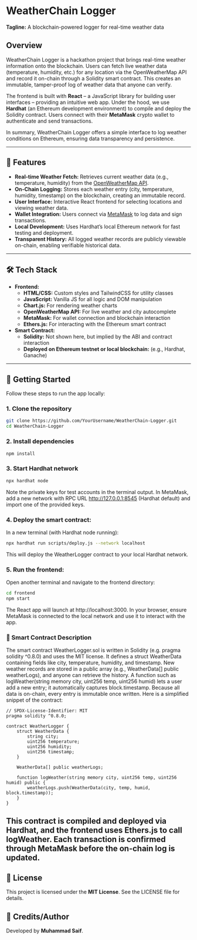 # WeatherChain Logger  

**Tagline:** A blockchain-powered logger for real-time weather data  

## Overview  
WeatherChain Logger is a hackathon project that brings real-time weather information onto the blockchain. Users can fetch live weather data (temperature, humidity, etc.) for any location via the OpenWeatherMap API and record it on-chain through a Solidity smart contract. This creates an immutable, tamper-proof log of weather data that anyone can verify.  

The frontend is built with **React** – a JavaScript library for building user interfaces – providing an intuitive web app. Under the hood, we use **Hardhat** (an Ethereum development environment) to compile and deploy the Solidity contract. Users connect with their **MetaMask** crypto wallet to authenticate and send transactions.  

In summary, WeatherChain Logger offers a simple interface to log weather conditions on Ethereum, ensuring data transparency and persistence.  

---

## 🌟 Features  
- **Real-time Weather Fetch:** Retrieves current weather data (e.g., temperature, humidity) from the [OpenWeatherMap API](https://openweathermap.org/api).  
- **On-Chain Logging:** Stores each weather entry (city, temperature, humidity, timestamp) on the blockchain, creating an immutable record.  
- **User Interface:** Interactive React frontend for selecting locations and viewing weather data.  
- **Wallet Integration:** Users connect via [MetaMask](https://metamask.io/) to log data and sign transactions.  
- **Local Development:** Uses Hardhat’s local Ethereum network for fast testing and deployment.  
- **Transparent History:** All logged weather records are publicly viewable on-chain, enabling verifiable historical data.  

---

## 🛠️ Tech Stack

- **Frontend:**
  - **HTML/CSS:** Custom styles and TailwindCSS for utility classes
  - **JavaScript:** Vanilla JS for all logic and DOM manipulation
  - **Chart.js:** For rendering weather charts
  - **OpenWeatherMap API:** For live weather and city autocomplete
  - **MetaMask:** For wallet connection and blockchain interaction
  - **Ethers.js:** For interacting with the Ethereum smart contract
- **Smart Contract:**
  - **Solidity:** Not shown here, but implied by the ABI and contract interaction
  - **Deployed on Ethereum testnet or local blockchain:** (e.g., Hardhat, Ganache)


---

## 🚀 Getting Started  
Follow these steps to run the app locally:  

### 1. Clone the repository  
```bash
git clone https://github.com/YourUsername/WeatherChain-Logger.git  
cd WeatherChain-Logger  
```

### 2. Install dependencies
```bash
npm install  
```

### 3. Start Hardhat network
```bash
npx hardhat node
```
Note the private keys for test accounts in the terminal output.
In MetaMask, add a new network with RPC URL http://127.0.0.1:8545 (Hardhat default) and import one of the provided keys.

### 4. Deploy the smart contract:

In a new terminal (with Hardhat node running):
```bash
npx hardhat run scripts/deploy.js --network localhost
```
This will deploy the WeatherLogger contract to your local Hardhat network.


### 5. Run the frontend:

Open another terminal and navigate to the frontend directory:
```bash
cd frontend
npm start
```
The React app will launch at http://localhost:3000. In your browser, ensure MetaMask is connected to the local network and use it to interact with the app.

### 📝 Smart Contract Description

The smart contract WeatherLogger.sol is written in Solidity (e.g. pragma solidity ^0.8.0) and uses the MIT license. It defines a struct WeatherData containing fields like city, temperature, humidity, and timestamp. New weather records are stored in a public array (e.g., WeatherData[] public weatherLogs), and anyone can retrieve the history. A function such as logWeather(string memory city, uint256 temp, uint256 humid) lets a user add a new entry; it automatically captures block.timestamp. Because all data is on-chain, every entry is immutable once written. Here is a simplified snippet of the contract:

```solidity
// SPDX-License-Identifier: MIT  
pragma solidity ^0.8.0;  

contract WeatherLogger {  
    struct WeatherData {  
        string city;  
        uint256 temperature;  
        uint256 humidity;  
        uint256 timestamp;  
    }  

    WeatherData[] public weatherLogs;  

    function logWeather(string memory city, uint256 temp, uint256 humid) public {  
        weatherLogs.push(WeatherData(city, temp, humid, block.timestamp));  
    }  
}  
```
This contract is compiled and deployed via Hardhat, and the frontend uses Ethers.js to call logWeather. Each transaction is confirmed through MetaMask before the on-chain log is updated.
---

## 📄 License

This project is licensed under the **MIT License**. See the LICENSE file for details.

## 👤 Credits/Author
Developed by **Muhammad Saif**.
